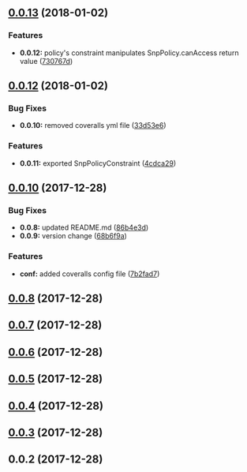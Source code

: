 <a name="0.0.13"></a>
## [0.0.13](https://github.com/jgololicic/simple-ngx-policy/compare/v0.0.12...v0.0.13) (2018-01-02)


### Features

* **0.0.12:** policy's constraint manipulates SnpPolicy.canAccess return value ([730767d](https://github.com/jgololicic/simple-ngx-policy/commit/730767d))



<a name="0.0.12"></a>
## [0.0.12](https://github.com/jgololicic/simple-ngx-policy/compare/v0.0.10...v0.0.12) (2018-01-02)


### Bug Fixes

* **0.0.10:** removed coveralls yml file ([33d53e6](https://github.com/jgololicic/simple-ngx-policy/commit/33d53e6))


### Features

* **0.0.11:** exported SnpPolicyConstraint ([4cdca29](https://github.com/jgololicic/simple-ngx-policy/commit/4cdca29))



<a name="0.0.10"></a>
## [0.0.10](https://github.com/jgololicic/simple-ngx-policy/compare/v0.0.8...v0.0.10) (2017-12-28)


### Bug Fixes

* **0.0.8:** updated README.md ([86b4e3d](https://github.com/jgololicic/simple-ngx-policy/commit/86b4e3d))
* **0.0.9:** version change ([68b6f9a](https://github.com/jgololicic/simple-ngx-policy/commit/68b6f9a))


### Features

* **conf:** added coveralls config file ([7b2fad7](https://github.com/jgololicic/simple-ngx-policy/commit/7b2fad7))



<a name="0.0.8"></a>
## [0.0.8](https://github.com/jgololicic/simple-ngx-policy/compare/v0.0.7...v0.0.8) (2017-12-28)



<a name="0.0.7"></a>
## [0.0.7](https://github.com/jgololicic/simple-ngx-policy/compare/v0.0.6...v0.0.7) (2017-12-28)



<a name="0.0.6"></a>
## [0.0.6](https://github.com/jgololicic/simple-ngx-policy/compare/v0.0.5...v0.0.6) (2017-12-28)



<a name="0.0.5"></a>
## [0.0.5](https://github.com/jgololicic/simple-ngx-policy/compare/v0.0.4...v0.0.5) (2017-12-28)



<a name="0.0.4"></a>
## [0.0.4](https://github.com/jgololicic/simple-ngx-policy/compare/v0.0.3...v0.0.4) (2017-12-28)



<a name="0.0.3"></a>
## [0.0.3](https://github.com/jgololicic/simple-ngx-policy/compare/v0.0.2...v0.0.3) (2017-12-28)



<a name="0.0.2"></a>
## 0.0.2 (2017-12-28)



